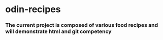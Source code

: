 # odin-recipes

### The current project is composed of various food recipes and will demonstrate html and git competency